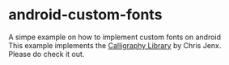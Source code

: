 # android-custom-fonts
A simpe example on how to implement custom fonts on android<br />
This example implements the <a href="https://github.com/chrisjenx/Calligraphy">Calligraphy Library</a> by Chris Jenx.<br />
Please do check it out. 
